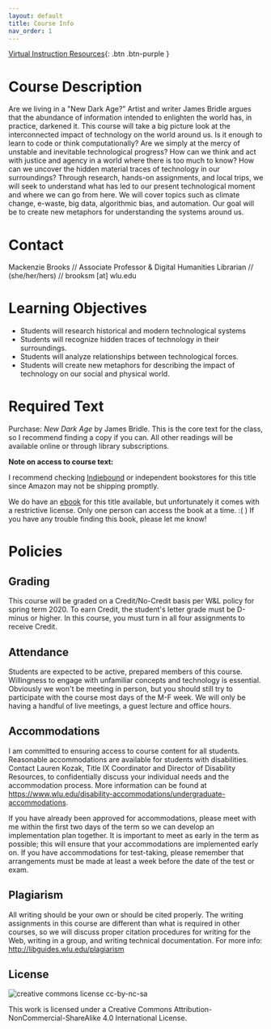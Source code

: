```yaml
---
layout: default
title: Course Info
nav_order: 1
---
```


[Virtual Instruction Resources](virtual.md){: .btn .btn-purple }


# Course Description

Are we living in a "New Dark Age?” Artist and writer James Bridle argues that the abundance of information intended to enlighten the world has, in practice, darkened it. This course will take a big picture look at the interconnected impact of technology on the world around us. Is it enough to learn to code or think computationally? Are we simply at the mercy of unstable and inevitable technological progress? How can we think and act with justice and agency in a world where there is too much to know? How can we uncover the hidden material traces of technology in our surroundings? Through research, hands-on assignments, and local trips, we will seek to understand what has led to our present technological moment and where we can go from here. We will cover topics such as climate change, e-waste, big data, algorithmic bias, and automation. Our goal will be to create new metaphors for understanding the systems around us. 

# Contact

Mackenzie Brooks // Associate Professor & Digital Humanities Librarian // (she/her/hers) // brooksm [at]
wlu.edu

# Learning Objectives 
* Students will research historical and modern technological systems 
* Students will recognize hidden traces of technology in their surroundings.
* Students will analyze relationships between technological forces. 
* Students will create new metaphors for describing the impact of technology on our social and physical world. 

# Required Text
Purchase: *New Dark Age* by James Bridle. This is the core text for the class, so I recommend finding a copy if you can. All other readings will be available online or through library subscriptions. 

**Note on access to course text:**

I recommend checking [Indiebound](https://www.indiebound.org/book/9781786635471) or independent bookstores for this title since Amazon may not be shipping promptly. 

We do have an [ebook](https://wlu.primo.exlibrisgroup.com/permalink/01WLU_INST/r69n1a/alma991010570127204161) for this title available, but unfortunately it comes with a restrictive license. Only one person can access the book at a time. :(
)
If you have any trouble finding this book, please let me know! 



# Policies 

## Grading
This course will be graded on a Credit/No-Credit basis per W&L policy for spring term 2020. To earn Credit, the student's letter grade must be D-minus or higher. In this course, you must turn in all four assignments to receive Credit.

## Attendance
Students are expected to be active, prepared members of this course. Willingness to engage with unfamiliar concepts and technology is essential. Obviously we won't be meeting in person, but you should still try to participate with the course most days of the M-F week. We will only be having a handful of live meetings, a guest lecture and office hours. 

## Accommodations
I am committed to ensuring access to course content for all students. Reasonable accommodations are available for students with disabilities. Contact Lauren Kozak, Title IX Coordinator and Director of Disability Resources, to confidentially discuss your individual needs and the accommodation process. More information can be found at https://www.wlu.edu/disability-accommodations/undergraduate-accommodations.

If you have already been approved for accommodations, please meet with me within the first two days of the term so we can develop an implementation plan together. It is important to meet as early in the term as possible; this will ensure that your accommodations are implemented early on. If you have accommodations for test-taking, please remember that arrangements must be made at least a week before the date of the test or exam.

## Plagiarism
All writing should be your own or should be cited properly. The writing assignments in this course are different than what is required in other courses, so we will discuss proper citation procedures for writing for the Web, writing in a group, and writing technical documentation. For more info: http://libguides.wlu.edu/plagiarism

## License
![creative commons license cc-by-nc-sa](https://i.creativecommons.org/l/by-nc-sa/4.0/88x31.png)

This work is licensed under a Creative Commons Attribution-NonCommercial-ShareAlike 4.0 International License.
